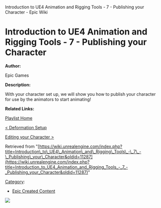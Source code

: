 Introduction to UE4 Animation and Rigging Tools - 7 - Publishing your Character - Epic Wiki                    

Introduction to UE4 Animation and Rigging Tools - 7 - Publishing your Character
===============================================================================

**Author:**

Epic Games

**Description:**

With your character set up, we will show you how to publish your character for use by the animators to start animating!

**Related Links:**

[Playlist Home](/Category:Epic_Video_Playlists "Category:Epic Video Playlists")

[< Deformation Setup](/Introduction_to_UE4_Animation_and_Rigging_Tools_-_6_-_Deformation_Setup "Introduction to UE4 Animation and Rigging Tools - 6 - Deformation Setup")

[Editing your Character >](/Introduction_to_UE4_Animation_and_Rigging_Tools_-_8_-_Editing_your_Character "Introduction to UE4 Animation and Rigging Tools - 8 - Editing your Character")

Retrieved from "[https://wiki.unrealengine.com/index.php?title=Introduction\_to\_UE4\_Animation\_and\_Rigging\_Tools\_-\_7\_-\_Publishing\_your\_Character&oldid=11287](https://wiki.unrealengine.com/index.php?title=Introduction_to_UE4_Animation_and_Rigging_Tools_-_7_-_Publishing_your_Character&oldid=11287)"

[Category](/Special:Categories "Special:Categories"):

*   [Epic Created Content](/Category:Epic_Created_Content "Category:Epic Created Content")

  ![](https://tracking.unrealengine.com/track.png)